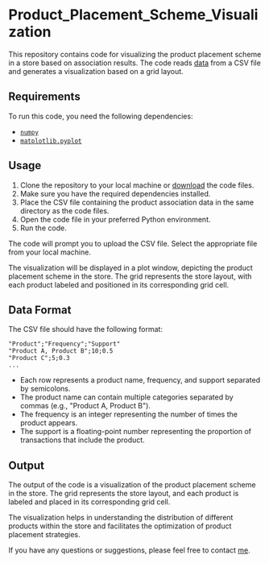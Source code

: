 # Product_Placement_Scheme_Visualization
This repository contains code for visualizing the product placement scheme in a store based on association results. The code reads [data](https://github.com/leviaaf/Product_Placement_Scheme/blob/a1a29a8b80ff53d662d021fea2d603a5f516a645/Product%20Category%20Visualization.csv) from a CSV file and generates a visualization based on a grid layout.

## Requirements
To run this code, you need the following dependencies:
- [`numpy`](https://numpy.org/)
- [`matplotlib.pyplot`](https://matplotlib.org/stable/api/pyplot_summary.html)

## Usage
1. Clone the repository to your local machine or [download](https://github.com/leviaaf/ProductPlacementScheme/blob/aefc24c2e104eab0cd6ea7f3d5f5b3ddd95ab49e/Product_Placement_Scheme.ipynb) the code files.
2. Make sure you have the required dependencies installed.
3. Place the CSV file containing the product association data in the same directory as the code files.
4. Open the code file in your preferred Python environment.
5. Run the code.

The code will prompt you to upload the CSV file. Select the appropriate file from your local machine.

The visualization will be displayed in a plot window, depicting the product placement scheme in the store. The grid represents the store layout, with each product labeled and positioned in its corresponding grid cell.

## Data Format
The CSV file should have the following format:

```
"Product";"Frequency";"Support"
"Product A, Product B";10;0.5
"Product C";5;0.3
...
```

- Each row represents a product name, frequency, and support separated by semicolons.
- The product name can contain multiple categories separated by commas (e.g., "Product A, Product B").
- The frequency is an integer representing the number of times the product appears.
- The support is a floating-point number representing the proportion of transactions that include the product.

## Output
The output of the code is a visualization of the product placement scheme in the store. The grid represents the store layout, and each product is labeled and placed in its corresponding grid cell.

The visualization helps in understanding the distribution of different products within the store and facilitates the optimization of product placement strategies.

If you have any questions or suggestions, please feel free to contact [me](https://linkedin.com/in/leviaaf).
